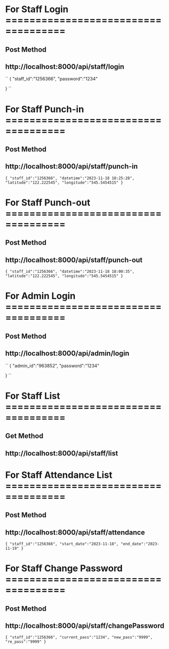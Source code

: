 # For Staff Login ====================================

## Post Method
## http://localhost:8000/api/staff/login

``
{
    "staff_id":"1256366",
    "password":"1234"
    
}
``


# For Staff Punch-in ====================================

## Post Method
## http://localhost:8000/api/staff/punch-in

``
{
    "staff_id":"1256366",
    "datetime":"2023-11-18 10:25:28",
    "latitude":"122.222545",
    "longitude":"545.5454515"
}
``


# For Staff Punch-out ====================================

## Post Method
## http://localhost:8000/api/staff/punch-out

``
{
    "staff_id":"1256366",
    "datetime":"2023-11-18 18:00:35",
    "latitude":"122.222545",
    "longitude":"545.5454515"
}
``


# For Admin Login ====================================

## Post Method
## http://localhost:8000/api/admin/login

``
{
    "admin_id":"963852",
    "password":"1234"
    
}
``


# For Staff List ====================================

## Get Method
## http://localhost:8000/api/staff/list


# For Staff Attendance List ====================================

## Post Method
## http://localhost:8000/api/staff/attendance

``
{
    "staff_id":"1256366",
    "start_date":"2023-11-18",
    "end_date":"2023-11-19"
}
``


# For Staff Change Password ====================================

## Post Method
## http://localhost:8000/api/staff/changePassword

``
{
    "staff_id":"1256366",
    "current_pass":"1234",
    "new_pass":"9999",
    "re_pass":"9999"
}
``

